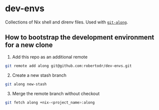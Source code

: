 # dev-envs
Collections of Nix shell and direnv files. Used with [`git-along`](https://github.com/nyarly/git-along).

## How to bootstrap the development environment for a new clone

1. Add this repo as an additional remote
```bash
git remote add along git@github.com:robertodr/dev-envs.git
```
2. Create a new stash branch
```bash
git along new-stash
```
3. Merge the remote branch without checkout
```bash
git fetch along +nix-<project_name>:along
```
